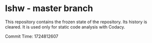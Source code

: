 # lshw - master branch

This repository contains the frozen state of the repository.
Its history is cleared. It is used only for static code
analysis with Codacy.

Commit Time: 1724812607